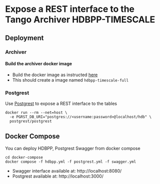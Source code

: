 # Expose a REST interface to the Tango Archiver HDBPP-TIMESCALE

## Deployment

### Archiver

#### Build the archiver docker image

- Build the docker image as instructed [here](https://gitlab.com/tango-controls/hdbpp/hdbpp-timescale-project)
- This should create a image named `hdbpp-timescale-full`

### Postgrest

Use [Postgrest](https://docs.postgrest.org/en/v12/) to expose a REST interface to the tables

```
docker run --rm --net=host \
  -e PGRST_DB_URI="postgres://<username:password>@localhost/hdb" \
  postgrest/postgrest
```

## Docker Compose

You can deploy HDBPP, Postgrest Swagger from docker compose

```
cd docker-compose
docker compose -f hdbpp.yml -f postgrest.yml -f swagger.yml
```

- Swagger interface available at: http://localhost:8080/
- Postgrest available at: http://localhost:3000/

